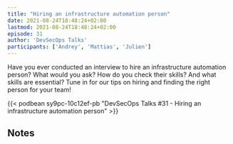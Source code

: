 ```yaml
---
title: "Hiring an infrastructure automation person"
date: 2021-08-24T18:48:24+02:00
lastmod: 2021-08-24T18:48:24+02:00
episode: 31
author: 'DevSecOps Talks'
participants: ['Andrey', 'Mattias', 'Julien']
---
```


Have you ever conducted an interview to hire an infrastructure automation person? What would you ask? How do you check their skills? And what skills are essential? Tune in for our tips on hiring and finding the right person for your team!


<!--more-->

<!-- Player -->

{{< podbean sy9pc-10c12ef-pb "DevSecOps Talks #31 - Hiring an infrastructure automation person" >}}

## Notes
